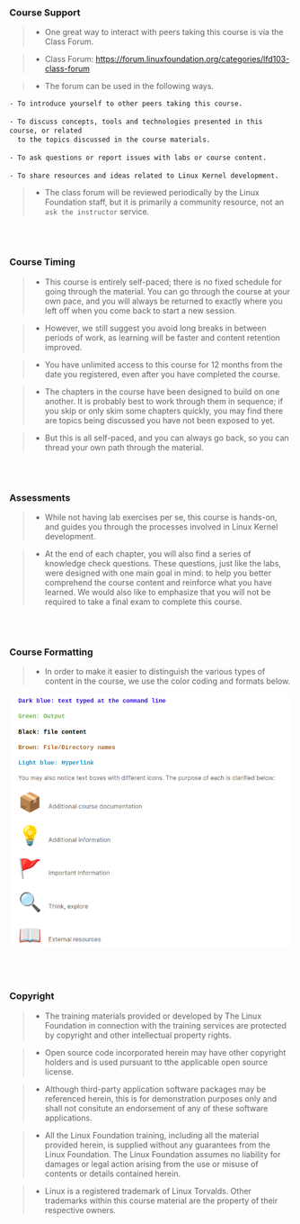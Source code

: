 ### Course Support
> - One great way to interact with peers taking this course is via the Class Forum.

> - Class Forum: https://forum.linuxfoundation.org/categories/lfd103-class-forum

> - The forum can be used in the following ways.

```plaintext
- To introduce yourself to other peers taking this course.

- To discuss concepts, tools and technologies presented in this course, or related
  to the topics discussed in the course materials.

- To ask questions or report issues with labs or course content.

- To share resources and ideas related to Linux Kernel development.
```

> - The class forum will be reviewed periodically by the Linux Foundation staff,
    but it is primarily a community resource, not an `ask the instructor` service.

<br />
<br />



### Course Timing
> - This course is entirely self-paced; there is no fixed schedule for going
    through the material. You can go through the course at your own pace,
    and you will always be returned to exactly where you left off when you
    come back to start a new session.

> - However, we still suggest you avoid long breaks in between periods of work,
    as learning will be faster and content retention improved.

> - You have unlimited access to this course for 12 months from the date you
    registered, even after you have completed the course.

> - The chapters in the course have been designed to build on one another. It
    is probably best to work through them in sequence; if you skip or only
    skim some chapters quickly, you may find there are topics being discussed
    you have not been exposed to yet.

> - But this is all self-paced, and you can always go back, so you can thread
    your own path through the material.

<br />
<br />



### Assessments
> - While not having lab exercises per se, this course is hands-on, and guides
    you through the processes involved in Linux Kernel development.

> - At the end of each chapter, you will also find a series of knowledge check
    questions. These questions, just like the labs, were designed with one main
    goal in mind: to help you better comprehend the course content and reinforce
    what you have learned. We would also like to emphasize that you will not be
    required to take a final exam to complete this course.

<br />
<br />



### Course Formatting
> - In order to make it easier to distinguish the various types of content
    in the course, we use the color coding and formats below.

![Course Formatting](./image-course-formatting.png)

<br />
<br />



### Copyright
> - The training materials provided or developed by The Linux Foundation in
    connection with the training services are protected by copyright and other
    intellectual property rights.

> - Open source code incorporated herein may have other copyright holders and
    is used pursuant to tthe applicable open source license.

> - Although third-party application software packages may be referenced herein,
    this is for demonstration purposes only and shall not consitute an endorsement
    of any of these software applications.

> - All the Linux Foundation training, including all the material provided herein,
    is supplied without any guarantees from the Linux Foundation. The Linux
    Foundation assumes no liability for damages or legal action arising from the
    use or misuse of contents or details contained herein.

> - Linux is a registered trademark of Linux Torvalds. Other trademarks within
    this course material are the property of their respective owners.


